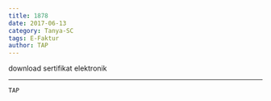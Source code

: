 ```yaml
---
title: 1878
date: 2017-06-13
category: Tanya-SC
tags: E-Faktur
author: TAP
---
```


download sertifikat elektronik

---



`TAP`
